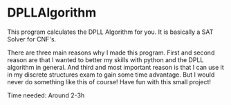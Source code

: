 # DPLLAlgorithm
This program calculates the DPLL Algorithm for you. It is basically a SAT Solver for CNF's.

There are three main reasons why I made this program. First and second reason are that I wanted to better my skills with python and the DPLL algorithm in general.
And third and most important reason is that I can use it in my discrete structures exam to gain some time advantage.
But I would never do something like this of course!
Have fun with this small project!

Time needed: Around 2-3h
